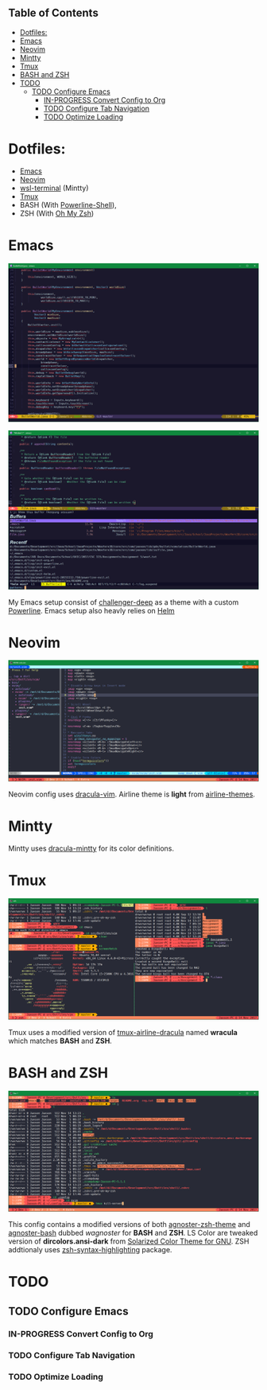 <div id="table-of-contents">
<h2>Table of Contents</h2>
<div id="text-table-of-contents">
<ul>
<li><a href="#sec-1">Dotfiles:</a></li>
<li><a href="#sec-2">Emacs</a></li>
<li><a href="#sec-3">Neovim</a></li>
<li><a href="#sec-4">Mintty</a></li>
<li><a href="#sec-5">Tmux</a></li>
<li><a href="#sec-6">BASH and ZSH</a></li>
<li><a href="#sec-7"><span class="todo TODO">TODO</span> </a>
<ul>
<li><a href="#sec-7-1"><span class="todo TODO">TODO</span> Configure Emacs</a>
<ul>
<li><a href="#sec-7-1-1"><span class="todo IN_PROGRESS">IN-PROGRESS</span> Convert Config to Org</a></li>
<li><a href="#sec-7-1-2"><span class="todo TODO">TODO</span> Configure Tab Navigation</a></li>
<li><a href="#sec-7-1-3"><span class="todo TODO">TODO</span> Optimize Loading</a></li>
</ul>
</li>
</ul>
</li>
</ul>
</div>
</div>


# Dotfiles:<a id="sec-1" name="sec-1"></a>


-   [Emacs](https://www.gnu.org/software/emacs/)
-   [Neovim](https://github.com/neovim/neovim)
-   [wsl-terminal](https://github.com/goreliu/wsl-terminal) (Mintty)
-   [Tmux](https://github.com/tmux/tmux)
-   BASH (With [Powerline-Shell](https://github.com/banga/powerline-shell)),
-   ZSH (With [Oh My Zsh](https://github.com/robbyrussell/oh-my-zsh))

# Emacs<a id="sec-2" name="sec-2"></a>

![img](./screenshots/emacs.png "Emacs using a custom powerline with challenger-deep")

![img](./screenshots/emacs2.png "Emacs using the Helm narrowing completion framework")

My Emacs setup consist of [challenger-deep](https://github.com/MaxSt/challenger-deep) as a theme with a custom [Powerline](https://github.com/milkypostman/powerline).
Emacs setup also heavly relies on [Helm](https://github.com/emacs-helm/helm)

# Neovim<a id="sec-3" name="sec-3"></a>

![img](./screenshots/vim.png "Neovim using Airline and NERDTree")

Neovim config uses [dracula-vim](https://github.com/dracula/vim).
Airline theme is **light** from [airline-themes](https://github.com/vim-airline/vim-airline-themes).

# Mintty<a id="sec-4" name="sec-4"></a>

Mintty uses [dracula-mintty](https://github.com/dracula/mintty) for its color definitions.

# Tmux<a id="sec-5" name="sec-5"></a>

![img](./screenshots/tmux.png "Tmux using usings splits and a custom theme")

Tmux uses a modified version of [tmux-airline-dracula](https://github.com/sei40kr/tmux-airline-dracula) named **wracula** which matches **BASH** and **ZSH**.

# BASH and ZSH<a id="sec-6" name="sec-6"></a>

![img](./screenshots/zsh.png "ZSH using Oh My ZSH with the git and syntax plugins")

This config contains a modified versions of both [agnoster-zsh-theme](https://github.com/agnoster/agnoster-zsh-theme) and [agnoster-bash](https://gist.github.com/kruton/8345450) dubbed *wagnoster* for **BASH** and **ZSH**.
LS Color are tweaked version of **dircolors.ansi-dark** from [Solarized Color Theme for GNU](https://github.com/seebi/dircolors-solarized).
ZSH addtionaly uses [zsh-syntax-highlighting](https://github.com/zsh-users/zsh-syntax-highlighting) package.

# TODO <a id="sec-7" name="sec-7"></a>

## TODO Configure Emacs<a id="sec-7-1" name="sec-7-1"></a>

### IN-PROGRESS Convert Config to Org<a id="sec-7-1-1" name="sec-7-1-1"></a>

### TODO Configure Tab Navigation<a id="sec-7-1-2" name="sec-7-1-2"></a>

### TODO Optimize Loading<a id="sec-7-1-3" name="sec-7-1-3"></a>
